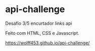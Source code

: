 # api-challenge
Desafio 3/5 encurtador links api


Feito com HTML, CSS e Javascript.

https://wolff453.github.io/api-challenge/

